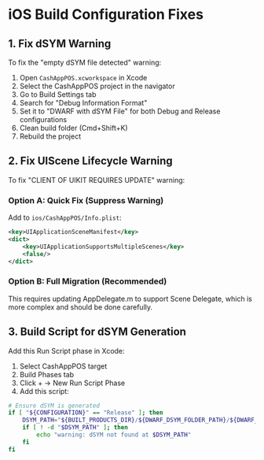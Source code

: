 # iOS Build Configuration Fixes

## 1. Fix dSYM Warning

To fix the "empty dSYM file detected" warning:

1. Open `CashAppPOS.xcworkspace` in Xcode
2. Select the CashAppPOS project in the navigator
3. Go to Build Settings tab
4. Search for "Debug Information Format"
5. Set it to "DWARF with dSYM File" for both Debug and Release configurations
6. Clean build folder (Cmd+Shift+K)
7. Rebuild the project

## 2. Fix UIScene Lifecycle Warning

To fix "CLIENT OF UIKIT REQUIRES UPDATE" warning:

### Option A: Quick Fix (Suppress Warning)
Add to `ios/CashAppPOS/Info.plist`:
```xml
<key>UIApplicationSceneManifest</key>
<dict>
    <key>UIApplicationSupportsMultipleScenes</key>
    <false/>
</dict>
```

### Option B: Full Migration (Recommended)
This requires updating AppDelegate.m to support Scene Delegate, which is more complex and should be done carefully.

## 3. Build Script for dSYM Generation

Add this Run Script phase in Xcode:
1. Select CashAppPOS target
2. Build Phases tab
3. Click + → New Run Script Phase
4. Add this script:

```bash
# Ensure dSYM is generated
if [ "${CONFIGURATION}" == "Release" ]; then
    DSYM_PATH="${BUILT_PRODUCTS_DIR}/${DWARF_DSYM_FOLDER_PATH}/${DWARF_DSYM_FILE_NAME}"
    if [ ! -d "$DSYM_PATH" ]; then
        echo "warning: dSYM not found at $DSYM_PATH"
    fi
fi
```